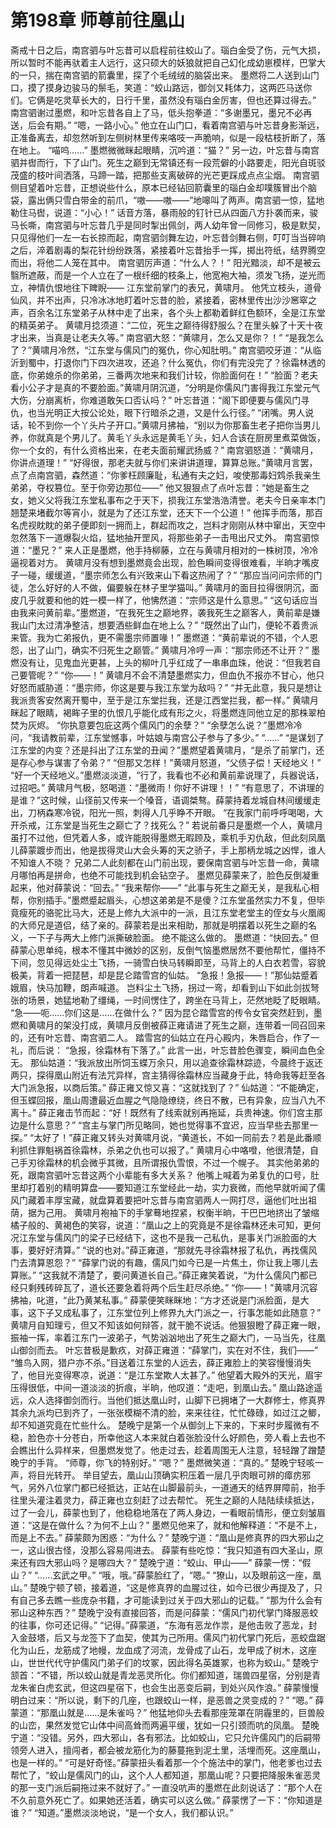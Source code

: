 # 第198章 师尊前往凰山
斋戒十日之后，南宫驷与叶忘昔可以启程前往蛟山了。瑙白金受了伤，元气大损，所以暂时不能再驮着主人远行，这只硕大的妖狼就把自己幻化成幼崽模样，巴掌大的一只，揣在南宫驷的箭囊里，探了个毛绒绒的脑袋出来。
墨燃将二人送到山门口，摸了摸身边骏马的鬃毛，笑道：“蛟山路远，御剑又耗体力，这两匹马送你们。它俩是吃灵草长大的，日行千里，虽然没有瑙白金厉害，但也还算过得去。”
南宫驷谢过墨燃，和叶忘昔各自上了马，低头抱拳道：“多谢墨兄，墨兄不必再送，后会有期。”
“嗯，一路小心。”
他立在山门口，看着南宫驷与叶忘昔身影渐远，正准备离去，却忽然听到左侧树林里传来咯吱一声脆响，似是一段枯枝折断了，落在地上。
“喵呜……”
墨燃微微眯起眼睛，沉吟道：“猫？”
另一边，叶忘昔与南宫驷并辔而行，下了山门。死生之巅到无常镇还有一段荒僻的小路要走，阳光自斑驳茂盛的枝叶间洒落，马蹄一踏，把那些支离破碎的光芒更踩成点点尘烟。
南宫驷侧目望着叶忘昔，正想说些什么，原本已经钻回箭囊里的瑙白金却噗簇冒出个脑袋，露出俩只雪白带金的前爪，“嗷——嗷——”地嗥叫了两声。南宫驷一惊，猛地勒住马辔，说道：“小心！”
话音方落，暴雨般的钉针已从四面八方扑袭而来，骏马长嘶，南宫驷与叶忘昔几乎是同时掣出佩剑，两人幼年曾一同修习，极是默契，只见得他们一左一右长掠而起，南宫驷剑舞左边，叶忘昔剑舞右侧，叮叮当当碎响之后，淬着剧毒的梨花针纷纷跌落，紧接着叶忘昔抬手一挥，掷出符纸，结界腾空而出，将他二人笼在其中。
南宫驷厉声道：“什么人？！”
阳光黯淡，却不是被云翳所遮蔽，而是一个人立在了一根纤细的枝条上，他宽袍大袖，须发飞扬，逆光而立，神情仇恨地往下睥睨——
江东堂前掌门的表兄，黄啸月。
他凭立枝头，道骨仙风，并不出声，只冷冰冰地盯着叶忘昔的脸，紧接着，密林里传出沙沙窸窣之声，百余名江东堂弟子从林中走了出来，各个头上都勒着鲜红色额环，全是江东堂的精英弟子。
黄啸月捻须道：“二位，死生之巅待得舒服么？在里头躲了十天十夜才出来，当真是让老夫久等。”
南宫驷大怒：“黄啸月，怎么又是你？！”
“是我怎么了？”黄啸月冷然，“江东堂与儒风门的冤仇，你心知肚明。”
南宫驷咬牙道：“从临沂到蜀中，打退你门下四次进攻，还追？什么冤仇，你们有完没完了？徐霜林透的底，你弟媳杀的你弟弟，三番两次地来和我们计较，你脸面何在！”
“脸面？老夫看小公子才是真的不要脸面。”黄啸月阴沉道，“分明是你儒风门害得我江东堂元气大伤，分崩离析，你难道敢矢口否认吗？”
叶忘昔道：“阁下即便要与儒风门寻仇，也当光明正大按公论处，眼下行暗杀之道，又是什么行径。”
“闭嘴。男人说话，轮不到你一个丫头片子开口。”黄啸月拂袖，“别以为你那畜生老子把你当男儿养，你就真是个男儿了。黄毛丫头永远是黄毛丫头，妇人合该在厨房里煮菜做饭，你一个女的，有什么资格出来，在老夫面前耀武扬威？”
南宫驷怒道：“黄啸月，你讲点道理！”
“好得很，那老夫就与你们来讲讲道理，算算总账。”黄啸月言罢，点了点南宫驷，森然道：“你爹枉顾廉耻，私通有夫之妇，唆使那毒妇鸩杀我亲生弟弟，夺权篡位。至于你旁边那位——”
他又狠狠点了点叶忘昔：“她是畜生之女，她义父将我江东堂私事布之于天下，损我江东堂浩浩清誉。老夫今日亲率本门翘楚来堵截尔等宵小，就是为了还江东堂，还天下一个公道！”
他挥手而落，那百名虎视眈眈的弟子便即刻一拥而上，群起而攻之，岂料才刚刚从林中窜出，天空中忽然落下一道爆裂火焰，猛地抽开罡风，将那些弟子一击甩出尺丈外。
南宫驷惊道：“墨兄？”
来人正是墨燃，他手持柳藤，立在与黄啸月相对的一株树顶，冷冷逼视着对方。
黄啸月没有想到墨燃竟会出现，脸色瞬间变得很难看，半晌才嘴皮子一碰，缓缓道，“墨宗师怎么有兴致来山下看这热闹了？”
“那应当问问宗师的门徒，怎么好好的人不做，偏要躲在林子里学猫叫。”
黄啸月的面目拉得很阴沉，面皮几乎就要和他的姓一模一样了，他怫然道：“宗师这是什么意思。”
“这句话应当由我来问黄前辈。”墨燃道，“在我死生之巅地界，袭我死生之巅客人，黄前辈是嫌我山门太过清净整洁，想要洒些鲜血在地上么？”
“既然出了山门，便轮不着贵派来管。我为亡弟报仇，更不需墨宗师置喙！”
墨燃道：“黄前辈说的不错，个人恩怨，出了山门，确实不归死生之巅管。”
黄啸月冷哼一声：“那宗师还不让开？”
墨燃没有让，见鬼血光更甚，上头的柳叶几乎红成了一串串血珠，他说：“但我若自己要管呢？”
“你——！”
黄啸月不会不清楚墨燃实力，但血仇不报亦不甘心，他只好怒而威胁道：“墨宗师，你这是要与我江东堂为敌吗？”
“并无此意，我只是想让我派贵客安然离开蜀中，至于是江东堂拦我，还是江西堂拦我，都一样。”
黄啸月眯起了眼睛，褐眸子里的仇恨几乎能化成有形之火，将墨燃连同他立足的那株翠柏焚为灰烬。
“你执意要包庇这两个儒风门的余孽？”
“余孽怎么说？”墨燃冷冷问，“我请教前辈，江东堂憾事，叶姑娘与南宫公子参与了多少。”
“……”
“是谋划了江东堂的内变？还是抖出了江东堂的丑闻？”墨燃望着黄啸月，“是杀了前掌门，还是存心参与谋害了令弟？”
“但那又怎样！”黄啸月怒道，“父债子偿！天经地义！”
“好一个天经地义。”墨燃淡淡道，“行了，我看也不必和黄前辈说理了，兵器说话，过招吧。”
黄啸月气极，怒喝道：“墨微雨！你好不讲理！！”
“有意思了，不讲理的是谁？”这时候，山径前又传来一个嗓音，语调桀骜。薛蒙持着龙城自林间缓缓走出，刀柄森寒冷锐，阳光一照，刺得人几乎睁不开眼。
“在我家门前呼呼喝喝，大开杀戒，江东堂是当死生之巅亡了？找死么？”
若说前番只是墨燃一个人，黄啸月虽打不过他，但凭着人多，或许能脱得墨燃无暇顾及，乘机手刃仇敌，但此刻凤凰儿薛蒙踱步而出，他是拔得灵山大会头筹的天之骄子，手上那柄龙城之凶悍，谁人不知谁人不晓？
兄弟二人此刻都在山门前出现，要保南宫驷与叶忘昔一命，黄啸月哪怕再是拼命，也绝不可能找到机会钻空子。
墨燃见薛蒙来了，脸色反倒凝重起来，他对薛蒙说：“回去。”
“我来帮你——”
“此事与死生之巅无关，是我私心相帮，你别插手。”墨燃蹙起眉头，心想这弟弟是不是傻？江东堂虽然实力不复，但毕竟瘦死的骆驼比马大，还是上修九大派中的一派，且江东堂老堂主的侄女与火凰阁的大师兄是道侣，结了亲的。薛蒙若是出来相助，那就是明摆着以死生之巅的名义，一下子与两大上修门派撕破脸面。
绝不能这么做的。
墨燃道：“快回去。”
但薛蒙心思单纯，根本不懂其中微妙的区别，反倒气恼墨燃居然不要他帮忙，僵持不下间，忽见得远处尘土飞扬，一骑雪白快马转瞬即至，马背上的人白衣若雪，容貌极美，背着一把琵琶，却是昆仑踏雪宫的仙姑。
“急报！急报——！”那仙姑蹙着娥眉，快马加鞭，朗声喊道。
岂料尘土飞扬，拐过一弯，却看到山下如此剑拔弩张的场景，她猛地勒了缰绳，一时间愣住了，跨坐在马背上，茫然地眨了眨眼睛。
“急——呃……你们这是……在做什么？”
因为昆仑踏雪宫的传令女官突然赶到，墨燃和黄啸月的架没打成，黄啸月反倒被薛正雍请进了死生之巅，连带着一同召回来的，还有叶忘昔、南宫驷二人。
踏雪宫的仙姑立在丹心殿内，朱唇启合，作了一礼，而后说：
“急报，徐霜林有下落了。”
此言一出，叶忘昔脸色骤变，瞬间血色全无。
那仙姑道：“我派放出所饲玉蝶万余只，用以追查徐霜林踪迹，今晨终于返还两只，探得凰山附近有法咒异样，宫主猜得徐霜林应当藏身于此，特命我等赶至各大门派急报，以商后策。”
薛正雍又惊又喜：“这就找到了？”
仙姑道：“不能确定，但玉蝶回报，凰山周遭最近血腥之气隐隐缭绕，终日不散，已有异象，应当八九不离十。”
薛正雍击节而起：“好！既然有了线索就别再拖延，兵贵神速。你们宫主那边是什么意思？”
“宫主与掌门所见略同，她也觉得事不宜迟，应当早些去那里一探。”
“太好了！”薛正雍又转头对黄啸月说，“黄道长，不如一同前去？若是此番顺利抓住罪魁祸首徐霜林，杀弟之仇也可以报了。”
黄啸月心中咯噔，他很清楚，自己手刃徐霜林的机会微乎其微，且所谓报仇雪恨，不过一个幌子。
其实他弟弟的死，跟南宫驷叶忘昔这两个小辈能有多大关系？
他嘴上喊着为弟复仇的口号，肚里却打着别的精明算盘——要知道江东堂经此一劫，实力衰微，而他早就听闻了儒风门藏着丰厚宝藏，就盘算着要把叶忘昔与南宫驷两人一网打尽，逼他们吐出祖荫，据为己用。
黄啸月袍袖下的手掌蓦地捏紧，权衡半晌，干巴巴地挤出了皱缩橘子般的、黄褐色的笑容，说道：“凰山之上的究竟是不是徐霜林还未可知，更何况江东堂与儒风门的梁子已经结下，这也不是我一己私仇，是事关门派脸面的大事，要好好清算。”
“说的也对。”薛正雍道，“那就先寻徐霜林报了私仇，再找儒风门去清算恩怨？”
“薛掌门说的有趣，儒风门如今已是一片焦土，你让我上哪儿去算账。”
“这我就不清楚了，要问黄道长自己。”薛正雍笑着说，“为什么儒风门都已经只剩残砖碎瓦了，道长还要急着将两个后生赶尽杀绝。”
“你——！”黄啸月沉容拂袖，叱道，“此乃黄某私事。”
薛蒙便笑眯眯地：“方才还说是门派脸面，是大事，这下子又成私事了，江东堂位列上修界九大门派之一，行事怎能如此随意？”
黄啸月自知理亏，但又不知该如何辩答，就干脆不说话。他狠狠瞪了薛正雍一眼，振袖一挥，率着江东门一波弟子，气势汹汹地出了死生之巅大门，一马当先，往凰山御剑而去。
叶忘昔极是歉疚，对薛正雍道：“薛掌门，实在对不住，我们——”
“雏鸟入网，猎户亦不杀。”目送着江东堂的人远去，薛正雍脸上的笑容慢慢消失了，他目光变得寒凉，说道：“是江东堂欺人太甚了。”
他望着大殿外的天光，眉宇压得很低，中间一道淡淡的折痕，半晌，他叹道：“走吧，到凰山去。”
凰山路途遥远，众人选择御剑而行。当他们抵达凰山时，山脚下已拥堵了一大群修士，修真界其余九派均已到齐了，一张张模糊不清的脸，来来往往，忙忙碌碌，如过江之鲫，却不知道究竟在忙些什么。
楚晚宁是第一个从御剑上下来的，下来时步履微有不稳，脸色亦十分苍白，所幸他这人本来就白着张脸没什么好颜色，旁人看上去也不会瞧出什么异样来，但墨燃发觉了。他走过去，趁着周围无人注意，轻轻蹭了蹭楚晚宁的手背。
“师尊，你飞的特别好。”
“嗯？”
墨燃微笑道：“真的。”
楚晚宁轻咳一声，将目光转开。
举目望去，凰山山顶确实积压着一层几乎肉眼可辨的瘴疠邪气，另外八位掌门都已经抵达，正站在山脚最前头，一道通天的结界屏障前，抬手往里头灌注着灵力，薛正雍也立刻赶了过去帮忙。
死生之巅的人陆陆续续抵达，过了一会儿，薛蒙也到了，他稳稳地落在了两人身边，一看眼前情形，便立刻皱眉道：“这是在做什么？为何不上山？”
墨燃见他来了，就和他解释道：“不是不上，而是上不去。”
薛蒙颇为困惑：“为什么？”
楚晚宁道：“凰山是修真界的四大邪山之一，这山很古怪，没那么容易闯进去。
薛蒙有些吃惊：“我只知道有四大圣山，原来还有四大邪山吗？是哪四大？”
楚晚宁道：“蛟山、甲山——”
薛蒙一愣：“假山？”
“……玄武之甲。”
“哦，哦。”薛蒙脸红了，“嗯。”
“獠山，以及眼前这一座，凰山。”
楚晚宁顿了顿，接着道，“这是修真界的血腥过往，如今已很少再提及了，只有自己多去瞧一些庞杂书籍，才可能读到过关于四大邪山的记载。”
“那为什么会有邪山这种东西？”
楚晚宁没有直接回答，而是问薛蒙：“儒风门初代掌门降服恶蛟的往事，你可还记得。”
“记得。”薛蒙道，“东海有恶龙作祟，是他击败了恶龙，封入金鼓塔，后又与龙签下了血契，使其为己所用。儒风门初代掌门死后，恶蛟盘踞化为山丘，龙筋成了地幔，龙血成了河流，龙骨成了山石，龙甲成了树木，这座山，世世代代守护儒风门弟子们的坟冢，因此得名英雄冢，也称为蛟山。”
楚晚宁颔首：“不错，所以蛟山就是青龙恶灵所化。你们都知道，瑞兽四星宿，分别是青龙朱雀白虎玄武，但这四星宿下，也会生出恶变后嗣，到处兴风作浪。”
薛蒙慢慢明白过来：“所以说，剩下的几座，也跟蛟山一样，是恶兽之灵变成的？”
“嗯。”
薛蒙道：“那凰山就是……是朱雀吗？”
他猛地仰头去看那座笼罩在阴霾里的，巨兽般的山峦，果然发觉它山体中间高耸而两遍平缓，犹如一只引颈而吭的凤凰。
楚晚宁道：“没错。另外，四大邪山，各有邪法。比如蛟山，它只允许儒风门的后嗣带领旁人进入，擅闯者，都会被龙筋化为的藤蔓拖到泥土里，活埋而死。这座凰山，也是一样的。”
“可是好奇怪。”薛蒙扭头看着那一个个施法中的掌门，他老爹也过去帮忙了，“蛟山是儒风门的山，这个人人都知道，那凰山呢？只要把降服朱雀恶灵的那一支门派后嗣拖过来不就好了。”
一直没吭声的墨燃在此刻说话了：“那个人在不久前意外死亡了。如果她还活着，确实可以这么做。”
薛蒙愣了一下：“你知道是谁？”
“知道。”墨燃淡淡地说，“是一个女人，我们都认识。”

